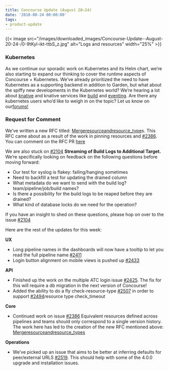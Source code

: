 ```yaml
---
title: Concourse Update (August 20–24)
date: '2018-08-24 00:00:00'
tags:
- product-update
---
```


{{< image src="/images/downloaded_images/Concourse-Update--August-20-24-/0-9tKyl-ikt-ttbS_z.jpg" alt="Logs and resources" width="25%" >}}

### Kubernetes

As we continue our sporadic work on Kubernetes and its Helm chart, we’re also starting to expand our thinking to cover the runtime aspects of Concourse + Kubernetes. We’ve already prioritized the need to have Kubernetes as a supporting backend in addition to Garden, but what about the spiffy new developments in the Kubernetes world? We’re hearing a lot about [knative](https://github.com/knative/) and knative services like [build](https://github.com/knative/build) and [eventing](https://github.com/knative/eventing). Are there any kubernetes users who’d like to weigh in on the topic? Let us know on our[forums!](https://discuss.concourse-ci.org/t/kubernetes-knative/573)

### Request for Comment

We’ve written a new RFC titled: [Merge](https://github.com/clarafu/rfcs/blob/master/05-recursive-resources/proposal.md)[resource](https://github.com/clarafu/rfcs/blob/master/05-recursive-resources/proposal.md)[and](https://github.com/clarafu/rfcs/blob/master/05-recursive-resources/proposal.md)[resource\_type](https://github.com/clarafu/rfcs/blob/master/05-recursive-resources/proposal.md)s. This RFC came about as a result of the work in pinning resources and [#2386](https://github.com/concourse/concourse/issues/2386). You can comment on the RFC PR [here](https://github.com/concourse/rfcs/pull/8)

We are also stuck on [#2104](https://github.com/concourse/concourse/issues/2104) **Streaming of Build Logs to Additional Target.** We’re specifically looking on feedback on the following questions before moving forward:

- Our test for syslog is flakey: failing/hanging sometimes
- Need to backfill a test for updating the drained column
- What metadata do we want to send with the build log? team/pipeline/job/build names?
- Is there a possibility for the build logs to be reaped before they are drained?
- What kind of database locks do we need for the operation?

If you have an insight to shed on these questions, please hop on over to the issue [#2104](https://github.com/concourse/concourse/issues/2104)

Here are the rest of the updates for this week:

**UX**

- Long pipeline names in the dashboards will now have a tooltip to let you read the full pipeline name [#2411](https://github.com/concourse/concourse/issues/2411)
- Login button alignment on mobile views is pushed up [#2433](https://github.com/concourse/concourse/issues/2433)

**API**

- Finished up the work on the multiple ATC login issue [#2425](https://github.com/concourse/concourse/issues/2425). The fix for this will require a db migration in the next version of Concourse!
- Added the ability to do a fly check-resource-type [#2507](https://github.com/concourse/concourse/issues/2507) in order to support [#2494](https://github.com/concourse/concourse/issues/2494)resource type check\_timeout

**Core**

- Continued work on issue [#2386](https://github.com/concourse/concourse/issues/2386) Equivalent resources defined across pipelines and teams should only correspond to a single version history. The work here has led to the creation of the new RFC mentioned above: [Merge](https://github.com/clarafu/rfcs/blob/master/05-recursive-resources/proposal.md)[resource](https://github.com/clarafu/rfcs/blob/master/05-recursive-resources/proposal.md)[and](https://github.com/clarafu/rfcs/blob/master/05-recursive-resources/proposal.md)[resource\_types](https://github.com/clarafu/rfcs/blob/master/05-recursive-resources/proposal.md)

**Operations**

- We’ve picked up an issue that aims to be better at inferring defaults for peer/external URLS [#2519](https://github.com/concourse/concourse/issues/2519). This should help with some of the 4.0.0 upgrade and installation issues.
